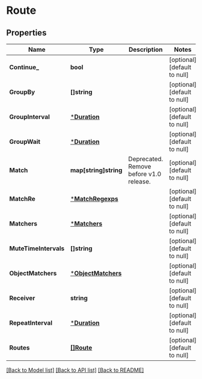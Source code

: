 # Route

## Properties
Name | Type | Description | Notes
------------ | ------------- | ------------- | -------------
**Continue_** | **bool** |  | [optional] [default to null]
**GroupBy** | **[]string** |  | [optional] [default to null]
**GroupInterval** | [***Duration**](Duration.md) |  | [optional] [default to null]
**GroupWait** | [***Duration**](Duration.md) |  | [optional] [default to null]
**Match** | **map[string]string** | Deprecated. Remove before v1.0 release. | [optional] [default to null]
**MatchRe** | [***MatchRegexps**](MatchRegexps.md) |  | [optional] [default to null]
**Matchers** | [***Matchers**](Matchers.md) |  | [optional] [default to null]
**MuteTimeIntervals** | **[]string** |  | [optional] [default to null]
**ObjectMatchers** | [***ObjectMatchers**](ObjectMatchers.md) |  | [optional] [default to null]
**Receiver** | **string** |  | [optional] [default to null]
**RepeatInterval** | [***Duration**](Duration.md) |  | [optional] [default to null]
**Routes** | [**[]Route**](Route.md) |  | [optional] [default to null]

[[Back to Model list]](../README.md#documentation-for-models) [[Back to API list]](../README.md#documentation-for-api-endpoints) [[Back to README]](../README.md)


